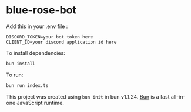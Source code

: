 # blue-rose-bot

Add this in your .env file :

```
DISCORD_TOKEN=your bot token here
CLIENT_ID=your discord application id here
```

To install dependencies:

```bash
bun install
```

To run:

```bash
bun run index.ts
```

This project was created using `bun init` in bun v1.1.24. [Bun](https://bun.sh) is a fast all-in-one JavaScript runtime.
